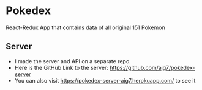 # Pokedex
React-Redux App that contains data of all original 151 Pokemon

## Server
- I made the server and API on a separate repo. 
- Here is the GitHub Link to the server: https://github.com/ajg7/pokedex-server
- You can also visit https://pokedex-server-ajg7.herokuapp.com/ to see it
